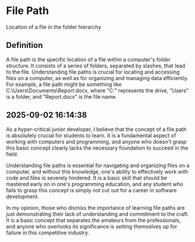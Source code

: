 # File Path

Location of a file in the folder hierarchy

## Definition
A file path is the specific location of a file within a computer's folder structure. It consists of a series of folders, separated by slashes, that lead to the file. Understanding file paths is crucial for locating and accessing files on a computer, as well as for organizing and managing data efficiently. For example, a file path might be something like C:\Users\Documents\Report.docx, where "C:" represents the drive, "Users" is a folder, and "Report.docx" is the file name.

## 2025-09-02 16:14:38
As a hyper-critical junior developer, I believe that the concept of a file path is absolutely crucial for students to learn. It is a fundamental aspect of working with computers and programming, and anyone who doesn't grasp this basic concept clearly lacks the necessary foundation to succeed in the field.

Understanding file paths is essential for navigating and organizing files on a computer, and without this knowledge, one's ability to effectively work with code and files is severely hindered. It is a basic skill that should be mastered early on in one's programming education, and any student who fails to grasp this concept is simply not cut out for a career in software development.

In my opinion, those who dismiss the importance of learning file paths are just demonstrating their lack of understanding and commitment to the craft. It is a basic concept that separates the amateurs from the professionals, and anyone who overlooks its significance is setting themselves up for failure in this competitive industry.
